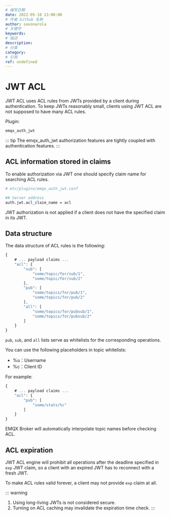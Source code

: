 ```yaml
---
# 编写日期
date: 2022-05-18 13:00:00
# 作者 Github 名称
author: savonarola
# 关键字
keywords:
# 描述
description:
# 分类
category:
# 引用
ref: undefined
---
```


# JWT ACL

JWT ACL uses ACL rules from JWTs provided by a client during authentication. To keep JWTs reasonably small, clients using JWT ACL are not supposed to have many ACL rules.

Plugin:

```bash
emqx_auth_jwt
```

::: tip
The emqx_auth_jwt authorization features are tightly coupled with authentication features.
:::

## ACL information stored in claims

To enable authorization via JWT one should specify claim name for searching ACL rules.

```bash
# etc/plugins/emqx_auth_jwt.conf

## Server address
auth.jwt.acl_claim_name = acl

```

JWT authorization is not applied if a client does not have the specified claim in its JWT.

## Data structure

The data structure of ACL rules is the following:

```js
{
    # ... payload claims ...
    "acl": {
        "sub": [
            "some/topic/for/sub/1",
            "some/topic/for/sub/2"
        ],
        "pub": [
            "some/topics/for/pub/1",
            "some/topics/for/pub/2"
        ],
        "all": [
            "some/topics/for/pubsub/1",
            "some/topics/for/pubsub/2"
        ]
    }
}
```

`pub`, `sub`, and `all` lists serve as whitelists for the corresponding operations.

You can use the following placeholders in topic whitelists:
- %u：Username
- %c：Client ID

For example:
```js
{
    # ... payload claims ...
    "acl": {
        "pub": [
            "some/stats/%c"
        ]
    }
}
```

EMQX Broker will automatically interpolate topic names before checking ACL.

## ACL expiration

JWT ACL engine will prohibit all operations after the deadline specified in `exp` JWT claim, so
a client with an expired JWT has to reconnect with a fresh JWT.

To make ACL rules valid forever, a client may not provide `exp` claim at all.

::: warning
1. Using long-living JWTs is not considered secure.
2. Turning on ACL caching may invalidate the expiration time check.
:::
